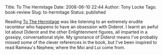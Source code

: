 Title: To The Hermitage
Date: 2008-06-10 22:44
Author: Tony Locke
Tags: book-review
Slug: to-hermitage
Status: published

Reading [To The Hermitage](http://en.wikipedia.org/wiki/Malcolm_Bradbury) was
like listening to an extremely erudite raconteur who happens to have an
obsession with Diderot. I learnt an awful lot about Diderot and the other
Enlightenment figures, all imparted in a gossipy, conversational style. My
ignorance of Diderot means I've probably missed some of the clever references
in the book, but I've been inspired to read Rameau's Nephew, where the Moi and
Lui come from.

